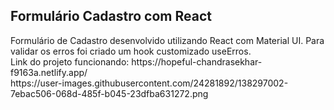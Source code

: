 <h2>Formulário Cadastro com React</h2>
Formulário de Cadastro desenvolvido utilizando React com Material UI. Para validar os erros foi criado um hook customizado useErros.<br />
Link do projeto funcionando: https://hopeful-chandrasekhar-f9163a.netlify.app/<br/>
https://user-images.githubusercontent.com/24281892/138297002-7ebac506-068d-485f-b045-23dfba631272.png

